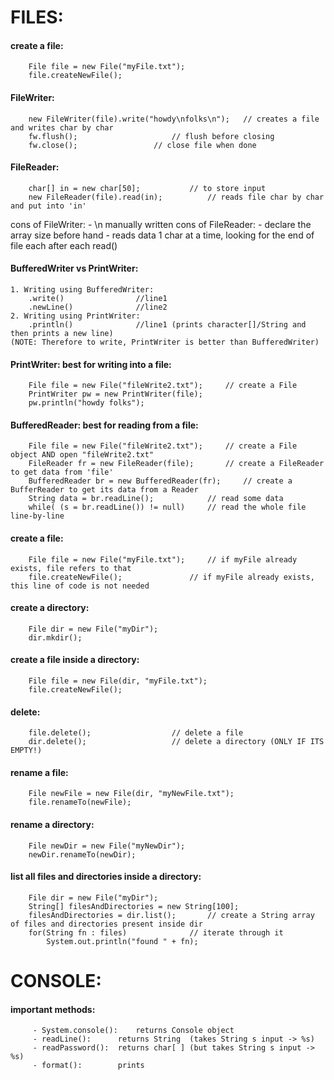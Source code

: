 # FILES:

#### create a file:
```
	File file = new File("myFile.txt");
	file.createNewFile();
```


#### FileWriter:
```
	new FileWriter(file).write("howdy\nfolks\n");	// creates a file and writes char by char
	fw.flush(); 					// flush before closing
	fw.close();					// close file when done
```


#### FileReader:
```
	char[] in = new char[50]; 			// to store input
	new FileReader(file).read(in);			// reads file char by char and put into 'in'
```

cons of FileWriter:
	- \n manually written
cons of FileReader:
	- declare the array size before hand
	- reads data 1 char at a time, looking for the end of file each after each read()


#### BufferedWriter vs PrintWriter:
```
1. Writing using BufferedWriter:
	.write()				//line1
	.newLine()				//line2
2. Writing using PrintWriter:
	.println()				//line1 (prints character[]/String and then prints a new line)
(NOTE: Therefore to write, PrintWriter is better than BufferedWriter)
```


#### PrintWriter: best for writing into a file:
```
	File file = new File("fileWrite2.txt"); 	// create a File
	PrintWriter pw = new PrintWriter(file);
	pw.println("howdy folks");
```


#### BufferedReader: best for reading from a file:
```
	File file = new File("fileWrite2.txt"); 	// create a File object AND open "fileWrite2.txt"
	FileReader fr = new FileReader(file); 		// create a FileReader to get data from 'file'
	BufferedReader br = new BufferedReader(fr); 	// create a BufferReader to get its data from a Reader
	String data = br.readLine();			// read some data
	while( (s = br.readLine()) != null)		// read the whole file line-by-line
```


#### create a file:
```
	File file = new File("myFile.txt");		// if myFile already exists, file refers to that
	file.createNewFile();				// if myFile already exists, this line of code is not needed
```


#### create a directory:
```
	File dir = new File("myDir");
	dir.mkdir();
```


#### create a file inside a directory:
```
	File file = new File(dir, "myFile.txt");
	file.createNewFile();
```


#### delete:
```
	file.delete();					// delete a file
	dir.delete();					// delete a directory (ONLY IF ITS EMPTY!)
```


#### rename a file:
```
	File newFile = new File(dir, "myNewFile.txt");
	file.renameTo(newFile);
```


#### rename a directory:
```
	File newDir = new File("myNewDir");
	newDir.renameTo(newDir);
```


#### list all files and directories inside a directory:
```
	File dir = new File("myDir");
	String[] filesAndDirectories = new String[100];
	filesAndDirectories = dir.list();		// create a String array of files and directories present inside dir
	for(String fn : files) 				// iterate through it
		System.out.println("found " + fn);
```


# CONSOLE:

#### important methods:
```
	 - System.console(): 	returns Console object
	 - readLine(): 		returns String	(takes String s input -> %s)
	 - readPassword(): 	returns char[ ] (but takes String s input -> %s)
	 - format(): 		prints 
```	 
